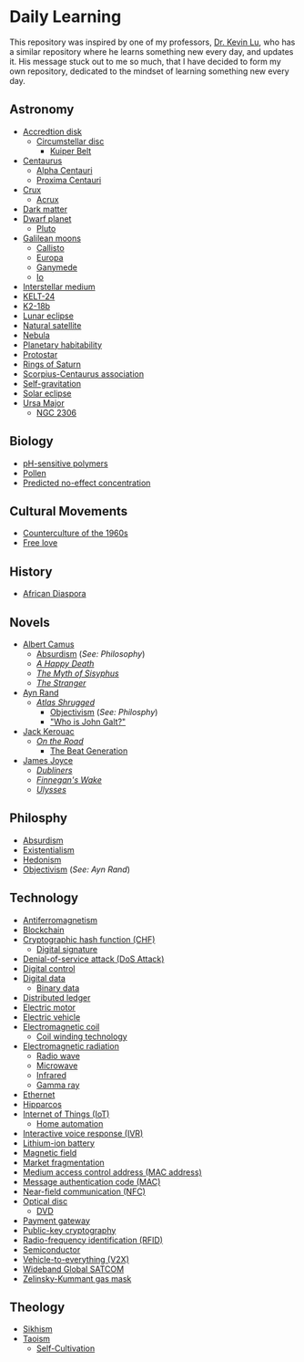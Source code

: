 # Daily Learning
This repository was inspired by one of my professors, [Dr. Kevin Lu](https://github.com/kevinwlu), who has a similar repository where he learns something new every day, and updates it. His message stuck out to me so much, that I have decided to form my own repository, dedicated to the mindset of learning something new every day.

## Astronomy
* [Accredtion disk](https://en.wikipedia.org/wiki/Accretion_disk)
  * [Circumstellar disc](https://en.wikipedia.org/wiki/Circumstellar_disc)
    * [Kuiper Belt](https://en.wikipedia.org/wiki/Kuiper_belt)
* [Centaurus](https://en.wikipedia.org/wiki/Centaurus)
  * [Alpha Centauri](https://en.wikipedia.org/wiki/Alpha_Centauri)
  * [Proxima Centauri](https://en.wikipedia.org/wiki/Proxima_Centauri) 
* [Crux](https://en.wikipedia.org/wiki/Crux)
  * [Acrux](https://en.wikipedia.org/wiki/Acrux)
* [Dark matter](https://en.wikipedia.org/wiki/Dark_matter)
* [Dwarf planet](https://en.wikipedia.org/wiki/Dwarf_planet)
  * [Pluto](https://en.wikipedia.org/wiki/Pluto)
* [Galilean moons](https://en.wikipedia.org/wiki/Galilean_moons)
  * [Callisto](https://en.wikipedia.org/wiki/Callisto_(moon))
  * [Europa](https://en.wikipedia.org/wiki/Europa_(moon))
  * [Ganymede](https://en.wikipedia.org/wiki/Ganymede_(moon))
  * [Io](https://en.wikipedia.org/wiki/Io_(moon))
* [Interstellar medium](https://en.wikipedia.org/wiki/Interstellar_medium)
* [KELT-24](https://en.wikipedia.org/wiki/KELT-24)
* [K2-18b](https://en.wikipedia.org/wiki/K2-18b)
* [Lunar eclipse](https://en.wikipedia.org/wiki/Lunar_eclipse)
* [Natural satellite](https://en.wikipedia.org/wiki/Natural_satellite)
* [Nebula](https://en.wikipedia.org/wiki/Nebula)
* [Planetary habitability](https://en.wikipedia.org/wiki/Planetary_habitability)
* [Protostar](https://en.wikipedia.org/wiki/Protostar)
* [Rings of Saturn](https://en.wikipedia.org/wiki/Rings_of_Saturn)
* [Scorpius-Centaurus association](https://en.wikipedia.org/wiki/Scorpius%E2%80%93Centaurus_association)
* [Self-gravitation](https://en.wikipedia.org/wiki/Self-gravitation)
* [Solar eclipse](https://en.wikipedia.org/wiki/Solar_eclipse)
* [Ursa Major](https://en.wikipedia.org/wiki/Ursa_Major)
  * [NGC 2306](https://en.wikipedia.org/wiki/NGC_3206)

## Biology
* [pH-sensitive polymers](https://en.wikipedia.org/wiki/PH-sensitive_polymers)
* [Pollen](https://en.wikipedia.org/wiki/Pollen)
* [Predicted no-effect concentration](https://en.wikipedia.org/wiki/Predicted_no-effect_concentration)

## Cultural Movements
* [Counterculture of the 1960s](https://en.wikipedia.org/wiki/Counterculture_of_the_1960s)
* [Free love](https://en.wikipedia.org/wiki/Free_love)

## History
* [African Diaspora](https://en.wikipedia.org/wiki/African_diaspora)

## Novels 
* [Albert Camus](https://en.wikipedia.org/wiki/Albert_Camus)
  * [Absurdism](https://en.wikipedia.org/wiki/Absurdism) (*See: Philosophy*)
  * [*A Happy Death*](https://en.wikipedia.org/wiki/A_Happy_Death)
  * [*The Myth of Sisyphus*](https://en.wikipedia.org/wiki/The_Myth_of_Sisyphus)
  * [*The Stranger*](https://en.wikipedia.org/wiki/The_Stranger_(Camus_novel))
* [Ayn Rand](https://en.wikipedia.org/wiki/Ayn_Rand)
  * [*Atlas Shrugged*](https://en.wikipedia.org/wiki/Atlas_Shrugged)
    * [Objectivism](https://en.wikipedia.org/wiki/Objectivism) (*See: Philosphy*)
    * ["Who is John Galt?"](https://en.wikipedia.org/wiki/John_Galt)
* [Jack Kerouac](https://en.wikipedia.org/wiki/Jack_Kerouac)
  * [*On the Road*](https://en.wikipedia.org/wiki/On_the_Road)
    * [The Beat Generation](https://en.wikipedia.org/wiki/Beat_Generation)
* [James Joyce](https://en.wikipedia.org/wiki/James_Joyce)
  * [*Dubliners*](https://en.wikipedia.org/wiki/Dubliners)
  * [*Finnegan's Wake*](https://en.wikipedia.org/wiki/Finnegans_Wake)
  * [*Ulysses*](https://en.wikipedia.org/wiki/Ulysses_(novel))
 
## Philosphy
* [Absurdism](https://en.wikipedia.org/wiki/Absurdism)
* [Existentialism](https://en.wikipedia.org/wiki/Existentialism)
* [Hedonism](https://en.wikipedia.org/wiki/Hedonism)
* [Objectivism](https://en.wikipedia.org/wiki/Objectivism) (*See: Ayn Rand*)

## Technology
* [Antiferromagnetism](https://en.wikipedia.org/wiki/Antiferromagnetism)
* [Blockchain](https://en.wikipedia.org/wiki/Blockchain)
* [Cryptographic hash function (CHF)](https://en.wikipedia.org/wiki/Cryptographic_hash_function)
  * [Digital signature](https://en.wikipedia.org/wiki/Digital_signature)
* [Denial-of-service attack (DoS Attack)](https://en.wikipedia.org/wiki/Denial-of-service_attack)
* [Digital control](https://en.wikipedia.org/wiki/Digital_control)
* [Digital data](https://en.wikipedia.org/wiki/Digital_data)
  * [Binary data](https://en.wikipedia.org/wiki/Binary_data)
* [Distributed ledger](https://en.wikipedia.org/wiki/Distributed_ledger)
* [Electric motor](https://en.wikipedia.org/wiki/Electric_motor)
* [Electric vehicle](https://en.wikipedia.org/wiki/Electric_vehicle)
* [Electromagnetic coil](https://en.wikipedia.org/wiki/Electromagnetic_coil)
  * [Coil winding technology](https://en.wikipedia.org/wiki/Coil_winding_technology)
* [Electromagnetic radiation](https://en.wikipedia.org/wiki/Electromagnetic_radiation)
  * [Radio wave](https://en.wikipedia.org/wiki/Radio_wave)
  * [Microwave](https://en.wikipedia.org/wiki/Microwave)
  * [Infrared](https://en.wikipedia.org/wiki/Infrared)
  * [Gamma ray](https://en.wikipedia.org/wiki/Gamma_ray)
* [Ethernet](https://en.wikipedia.org/wiki/Ethernet)
* [Hipparcos](https://en.wikipedia.org/wiki/Hipparcos)
* [Internet of Things (IoT)](https://en.wikipedia.org/wiki/Internet_of_things)
  * [Home automation](https://en.wikipedia.org/wiki/Home_automation)
* [Interactive voice response (IVR)](https://en.wikipedia.org/wiki/Interactive_voice_response)
* [Lithium-ion battery](https://en.wikipedia.org/wiki/Lithium-ion_battery)
* [Magnetic field](https://en.wikipedia.org/wiki/Magnetic_field)
* [Market fragmentation](https://en.wikipedia.org/wiki/Market_fragmentation)
* [Medium access control address (MAC address)](https://en.wikipedia.org/wiki/MAC_address)
* [Message authentication code (MAC)](https://en.wikipedia.org/wiki/Message_authentication_code)
* [Near-field communication (NFC)](https://en.wikipedia.org/wiki/Near-field_communication)
* [Optical disc](https://en.wikipedia.org/wiki/Optical_disc)
  * [DVD](https://en.wikipedia.org/wiki/DVD)
* [Payment gateway](https://en.wikipedia.org/wiki/Payment_gateway)
* [Public-key cryptography](https://en.wikipedia.org/wiki/Public-key_cryptography)
* [Radio-frequency identification (RFID)](https://en.wikipedia.org/wiki/Radio-frequency_identification)
* [Semiconductor](https://en.wikipedia.org/wiki/Semiconductor)
* [Vehicle-to-everything (V2X)](https://en.wikipedia.org/wiki/Vehicle-to-everything)
* [Wideband Global SATCOM](https://en.wikipedia.org/wiki/Wideband_Global_SATCOM)
* [Zelinsky-Kummant gas mask](https://en.wikipedia.org/wiki/Zelinsky-Kummant_gas_mask)

## Theology
* [Sikhism](https://en.wikipedia.org/wiki/Sikhism)
* [Taoism](https://en.wikipedia.org/wiki/Taoism)
  * [Self-Cultivation](https://en.wikipedia.org/wiki/Self-cultivation)
